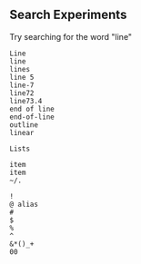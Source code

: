 ## Search Experiments
Try searching for the word "line"

```
Line
line
lines
line 5
line-7
line72
line73.4
end of line
end-of-line
outline
linear

Lists

item
item
~/.

!
@ alias
#
$
%
^
&*()_+
00